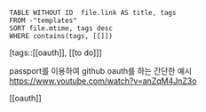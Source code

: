 <!--Basic Template V0.0.2 Start -->
```dataview
TABLE WITHOUT ID  file.link AS title, tags
FROM -"templates"
SORT file.mtime, tags desc
WHERE contains(tags, [[]])
```
<!--Basic Template V0.0.2 End -->
[tags::[[oauth]], [[to do]]]

passport를 이용하여 github oauth를 하는 간단한 예시
https://www.youtube.com/watch?v=anZqM4JnZ3o

[[oauth]]

